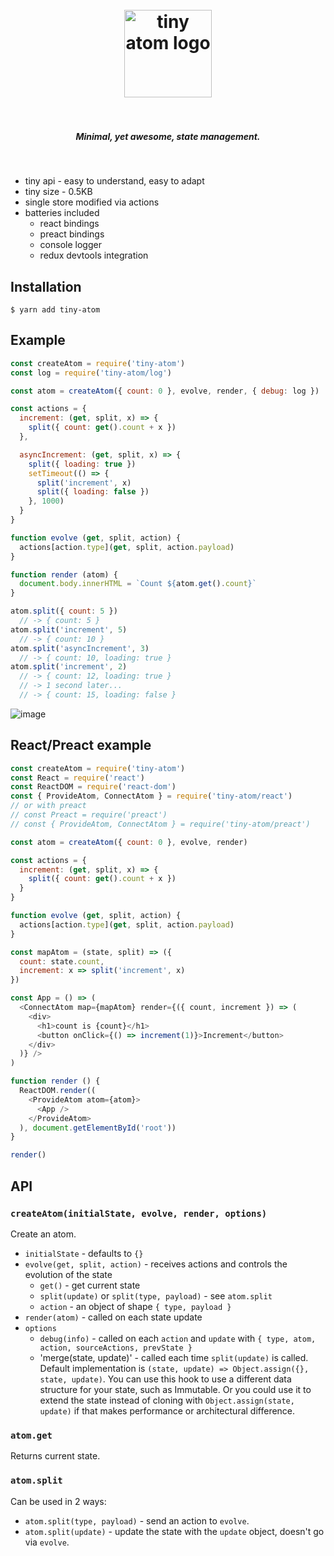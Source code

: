 <h1 align="center">
  <br>
  <img src="https://user-images.githubusercontent.com/324440/32469476-cf1a8918-c34a-11e7-8ad2-c7a0c33d373c.png" alt="tiny atom logo" title="tiny atom logo" width='140px'>
  <br>
  <br>
</h1>

<h5 align="center">Minimal, yet awesome, state management.</h5>
<br />

* tiny api - easy to understand, easy to adapt
* tiny size - 0.5KB
* single store modified via actions
* batteries included
  * react bindings
  * preact bindings
  * console logger
  * redux devtools integration

## Installation

    $ yarn add tiny-atom

## Example

```js
const createAtom = require('tiny-atom')
const log = require('tiny-atom/log')

const atom = createAtom({ count: 0 }, evolve, render, { debug: log })

const actions = {
  increment: (get, split, x) => {
    split({ count: get().count + x })
  },

  asyncIncrement: (get, split, x) => {
    split({ loading: true })
    setTimeout(() => {
      split('increment', x)
      split({ loading: false })
    }, 1000)
  }
}

function evolve (get, split, action) {
  actions[action.type](get, split, action.payload)
}

function render (atom) {
  document.body.innerHTML = `Count ${atom.get().count}`
}

atom.split({ count: 5 })
  // -> { count: 5 }
atom.split('increment', 5)
  // -> { count: 10 }
atom.split('asyncIncrement', 3)
  // -> { count: 10, loading: true }
atom.split('increment', 2)
  // -> { count: 12, loading: true }
  // -> 1 second later...
  // -> { count: 15, loading: false }
```

![image](https://user-images.githubusercontent.com/324440/32691553-3e7767f4-c701-11e7-91b2-bf80fc918c71.png)

## React/Preact example

```js
const createAtom = require('tiny-atom')
const React = require('react')
const ReactDOM = require('react-dom')
const { ProvideAtom, ConnectAtom } = require('tiny-atom/react')
// or with preact
// const Preact = require('preact')
// const { ProvideAtom, ConnectAtom } = require('tiny-atom/preact')

const atom = createAtom({ count: 0 }, evolve, render)

const actions = {
  increment: (get, split, x) => {
    split({ count: get().count + x })
  }
}

function evolve (get, split, action) {
  actions[action.type](get, split, action.payload)
}

const mapAtom = (state, split) => ({
  count: state.count,
  increment: x => split('increment', x)
})

const App = () => (
  <ConnectAtom map={mapAtom} render={({ count, increment }) => (
    <div>
      <h1>count is {count}</h1>
      <button onClick={() => increment(1)}>Increment</button>
    </div>
  )} />
)

function render () {
  ReactDOM.render((
    <ProvideAtom atom={atom}>
      <App />
    </ProvideAtom>
  ), document.getElementById('root'))
}

render()
```

## API

### `createAtom(initialState, evolve, render, options)`

Create an atom.

* `initialState` - defaults to `{}`
* `evolve(get, split, action)` - receives actions and controls the evolution of the state
  * `get()` - get current state
  * `split(update)` or `split(type, payload)` - see `atom.split`
  * `action` - an object of shape `{ type, payload }`
* `render(atom)` - called on each state update
* `options`
  * `debug(info)` - called on each `action` and `update` with `{ type, atom, action, sourceActions, prevState }`
  * 'merge(state, update)' - called each time `split(update)` is called. Default implementation is `(state, update) => Object.assign({}, state, update)`. You can use this hook to use a different data structure for your state, such as Immutable. Or you could use it to extend the state instead of cloning with `Object.assign(state, update)` if that makes performance or architectural difference.

### `atom.get`

Returns current state.

### `atom.split`

Can be used in 2 ways:

* `atom.split(type, payload)` - send an action to `evolve`.
* `atom.split(update)` - update the state with the `update` object, doesn't go via `evolve`.
